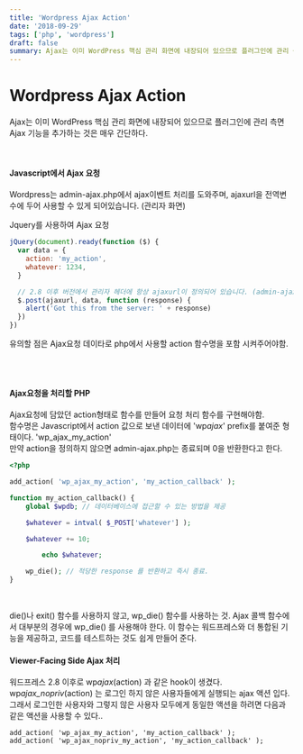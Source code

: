 ```yaml
---
title: 'Wordpress Ajax Action'
date: '2018-09-29'
tags: ['php', 'wordpress']
draft: false
summary: Ajax는 이미 WordPress 핵심 관리 화면에 내장되어 있으므로 플러그인에 관리 측면 Ajax 기능을 추가하는 것은 매우 간단하다.
---
```


# Wordpress Ajax Action

Ajax는 이미 WordPress 핵심 관리 화면에 내장되어 있으므로 플러그인에 관리 측면 Ajax 기능을 추가하는 것은 매우 간단하다.

<br />

#### Javascript에서 Ajax 요청

Wordpress는 admin-ajax.php에서 ajax이벤트 처리를 도와주며, ajaxurl을 전역변수에 두어 사용할 수 있게 되어있습니다. (관리자 화면) <br />

Jquery를 사용하여 Ajax 요청

```javascript
jQuery(document).ready(function ($) {
  var data = {
    action: 'my_action',
    whatever: 1234,
  }

  // 2.8 이후 버전에서 관리자 헤더에 항상 ajaxurl이 정의되어 있습니다. (admin-ajax.php)
  $.post(ajaxurl, data, function (response) {
    alert('Got this from the server: ' + response)
  })
})
```

유의할 점은 Ajax요청 데이타로 php에서 사용할 action 함수명을 포함 시켜주어야함.

<br /><br />

#### Ajax요청을 처리할 PHP

Ajax요청에 담았던 action형태로 함수를 만들어 요청 처리 함수를 구현해야함. <br />
함수명은 Javascript에서 action 값으로 보낸 데이터에 'wp*ajax*' prefix를 붙여준 형태이다. 'wp_ajax_my_action' <br />
만약 action을 정의하지 않으면 admin-ajax.php는 종료되며 0을 반환한다고 한다. <br />

```php
<?php

add_action( 'wp_ajax_my_action', 'my_action_callback' );

function my_action_callback() {
    global $wpdb; // 데이터베이스에 접근할 수 있는 방법을 제공

    $whatever = intval( $_POST['whatever'] );

    $whatever += 10;

        echo $whatever;

    wp_die(); // 적당한 response 를 반환하고 즉시 종료.
}
```

<br />

die()나 exit() 함수를 사용하지 않고, wp_die() 함수를 사용하는 것. Ajax 콜백 함수에서 대부분의 경우에 wp_die() 를 사용해야 한다. 이 함수는 워드프레스와 더 통합된 기능을 제공하고, 코드를 테스트하는 것도 쉽게 만들어 준다.

#### Viewer-Facing Side Ajax 처리

워드프레스 2.8 이후로 wp*ajax*(action) 과 같은 hook이 생겼다.
<br />
wp*ajax_nopriv*(action) 는 로그인 하지 않은 사용자들에게 실행되는 ajax 액션 입다. <br />
그래서 로그인한 사용자와 그렇지 않은 사용자 모두에게 동일한 액션을 하려면 다음과 같은 액션을 사용할 수 있다..<br />

```
add_action( 'wp_ajax_my_action', 'my_action_callback' );
add_action( 'wp_ajax_nopriv_my_action', 'my_action_callback' );
```

<br /><br /><br />
